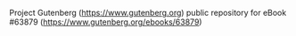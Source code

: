 Project Gutenberg (https://www.gutenberg.org) public repository for
eBook #63879 (https://www.gutenberg.org/ebooks/63879)
